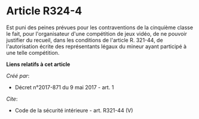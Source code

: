 # Article R324-4

Est puni des peines prévues pour les contraventions de la cinquième classe le fait, pour l'organisateur d'une compétition de
jeux vidéo, de ne pouvoir justifier du recueil, dans les conditions de l'article R. 321-44, de l'autorisation écrite des
représentants légaux du mineur ayant participé à une telle compétition.

**Liens relatifs à cet article**

_Créé par_:

  - Décret n°2017-871 du 9 mai 2017 - art. 1

_Cite_:

  - Code de la sécurité intérieure - art. R321-44 (V)
